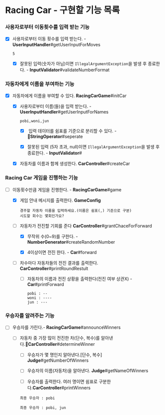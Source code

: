# Racing Car - 구현할 기능 목록

### **사용자로부터 이동횟수를 입력 받는 기능**

- [x] 사용자로부터 이동 횟수를 입력 받는다. - **UserInputHandler**#getUserInputForMoves
  
  ```
  5
  ```
  - [x] 잘못된 입력(숫자가 아님)이면 `IllegalArgumentException`을 발생 후 종료한다. - **InputValidator**#validateNumberFormat

### **자동차에게 이름을 부여하는 기능**

- [x] 자동차에게 이름을 부여할 수 있다. **RacingCarGame**#initCar
  
  - [x] 사용자로부터 이름(들)을 입력 받는다. - **UserInputHandler**#getUserInputForNames
    
    ```
    pobi,woni,jun
    ```
    
    - [x]  입력 데이터를 쉼표를 기준으로 분리할 수 있다. - **StringOperator**#seperate
    
    - [x] 잘못된 입력 (5자 초과, null)이면 `IllegalArgumentException`을 발생 후 종료한다. - **InputValidator**#
  
  - [x] 자동차를 이름과 함께 생성한다. **CarController**#createCar

### **Racing Car 게임을 진행하는 기능**

- [ ] 이동횟수만큼 게임을 진행한다. - **RacingCarGame**#game
  
  - [x] 게임 안내 메시지를 출력한다. **GameConfig**
    
    ```
    경주할 자동차 이름을 입력하세요.(이름은 쉼표(,) 기준으로 구분)
    시도할 회수는 몇회인가요?
    ```
  
  - [ ] 자동차가 전진할 기회를 준다 **CarController**#grantChaceForForward
    
    - [x] 무작위 수(0~9)를 구한다. -**NumberGenerator**#createRandomNumber
    
    - [x] 4이상이면 전진 한다. - **Car**#forward 
  
  - [ ] 차수마다 자동차들의 전진 결과를 출력한다. **CarController**#printRoundRestult
    
    - [ ] 자동차의 이름과 전진 상황을 출력한다(전진 여부 상관X) - **Car**#printForward
      
      ```
      pobi : --
      woni : ----
      jun : ---
      ```

### **우승자를 알려주는 기능**

- [ ] 우승자를 가린다.- **RacingCarGame**#announceWinners
  
  - [ ] 자동차 중 가장 많이 전진한 차(단수, 복수)를 알아낸다.**CarController**#determineWinner
    
    - [ ] 우승자가 몇 명인지 알아낸다.[단수, 복수] **Judge**#getNumberOfWinners
    
    - [ ] 우승자의 이름(자동차)을 알아낸다. **Judge**#getNameOfWinners
    
    - [ ] 우승자를 출력한다. 여러 명이면 쉼표로 구분한다.**CarController**#printWinners
    
    ```
    최종 우승자 : pobi
    ```
    
    ```
    최종 우승자 : pobi, jun
    ```
